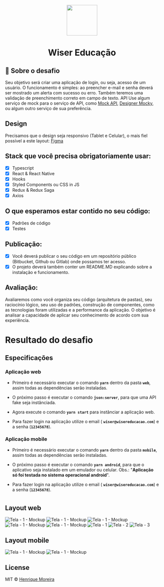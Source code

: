 <p align="center">
    <img src="https://raw.githubusercontent.com/henrique2m/Wiser-Challenge/main/docs/logo-wiser.png" width="100" />
    </br>
    <h1 align="center">Wiser Educação</h1> 
</p>

## :rocket: Sobre o desafio
Seu objetivo será criar uma aplicação de login, ou seja, acesso de um usuário. O
funcionamento é simples: ao preencher e-mail e senha deverá ser mostrado um alerta com
sucesso ou erro. Também teremos uma validação de preenchimento correto em campo de
texto.
API
Use algum serviço de mock para o serviço de API, como [Mock API](https://www.mockapi.io "Protótipo"), [Designer Mocky](https://designer.mocky.io "Protótipo"),
 ou algum outro serviço de sua preferência.

## Design

Precisamos que o design seja responsivo (Tablet e Celular), o mais fiel possível a este
layout: [Figma](https://www.figma.com/file/zC98pMR61WhKX5joTKTMr6/Teste-Wiser?node-id=3%3A4 "Protótipo")

## Stack que você precisa obrigatoriamente usar:

- [x] Typescript
- [x] React & React Native
- [x] Hooks
- [x] Styled Components ou CSS in JS
- [x] Redux & Redux Saga
- [x] Axios

## O que esperamos estar contido no seu código:
- [x] Padrões de código
- [x] Testes

## Publicação:
- [x] Você deverá publicar o seu código em um repositório público (Bitbucket, Github ou
Gitlab) onde possamos ter acesso.
- [x] O projeto deverá também conter um README.MD explicando sobre a instalação e
funcionamento.

## Avaliação:
Avaliaremos como você organiza seu código (arquitetura de pastas), seu raciocínio lógico,
seu uso de padrões, construção de componentes, como as tecnologias foram utilizadas e a
performance da aplicação. O objetivo é analisar a capacidade de aplicar seu conhecimento
de acordo com sua experiência.

#

# Resultado do desafio
## Especificações 

### Aplicação web
- Primeiro é necessário executar o comando **`yarn`** dentro da pasta **`web`**, assim todas as dependências serão instaladas.

- O próximo passo é executar o comando **`json:server`**, para que uma API fake seja instânciada.

- Agora execute o comando **`yarn start`** para instânciar a aplicação web.

- Para fazer login na aplicação utilize o email ( **`wiser@wisereducacao.com`**) e a senha (**`12345678`**).

### Aplicação mobile
- Primeiro é necessário executar o comando **`yarn`** dentro da pasta **`mobile`**, assim todas as dependências serão instaladas.

- O próximo passo é executar o comando **`yarn android`**, para que o aplicativo seja instalado em um emulador ou celular. Obs.: "**Aplicação só foi testada no sistema operacional android**".


- Para fazer login na aplicação utilize o email ( **`wiser@wisereducacao.com`**) e a senha (**`12345678`**).

#

## Layout web

![Tela - 1 - Mockup](https://raw.githubusercontent.com/henrique2m/Wiser-Challenge/main/docs/screens/mockup.png)
![Tela - 1 - Mockup](https://raw.githubusercontent.com/henrique2m/Wiser-Challenge/main/docs/screens/web_mobile/screen1.png)
![Tela - 1 - Mockup](https://raw.githubusercontent.com/henrique2m/Wiser-Challenge/main/docs/screens/web_mobile/screen2.png)
![Tela - 1 - Mockup](https://raw.githubusercontent.com/henrique2m/Wiser-Challenge/main/docs/screens/tablet/screen1.png)
![Tela - 1 - Mockup](https://raw.githubusercontent.com/henrique2m/Wiser-Challenge/main/docs/screens/tablet/screen2.png)
![Tela - 1](https://raw.githubusercontent.com/henrique2m/Wiser-Challenge/main/docs/screens/desktop/screen1.png)
![Tela - 2](https://raw.githubusercontent.com/henrique2m/Wiser-Challenge/main/docs/screens/desktop/screen2.png)
![Tela - 3](https://raw.githubusercontent.com/henrique2m/Wiser-Challenge/main/docs/screens/desktop/screen3.png)


## Layout mobile

![Tela - 1 - Mockup](https://raw.githubusercontent.com/henrique2m/Wiser-Challenge/main/docs/screens/mobile/screen1.png)
![Tela - 1 - Mockup](https://raw.githubusercontent.com/henrique2m/Wiser-Challenge/main/docs/screens/mobile/screen2.png)



## License

MIT © [Henrique Moreira](https://www.linkedin.com/in/henrique-moreira-51699618b/)